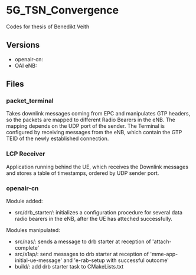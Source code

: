 # 5G_TSN_Convergence
Codes for thesis of Benedikt Veith

## Versions
* openair-cn:
* OAI eNB:

## Files
### packet_terminal
Takes downlink messages coming from EPC and manipulates GTP headers, so the packets are mapped to different Radio Bearers in the eNB.
The mapping depends on the UDP port of the sender.
The Terminal is configured by receiving messages from the eNB, which contain the GTP TEID of the newly established connection.

### LCP Receiver
Application running behind the UE, which receives the Downlink messages and stores a table of timestamps, ordered by UDP sender port.

### openair-cn
Module added:
* src/drb_starter/: initializes a configuration procedure for several data radio bearers in the eNB, after the UE has atteched successfully.

Modules manipulated:
* src/nas/: sends a message to drb starter at reception of 'attach-complete'
* src/s1ap/: send messages to drb starter at reception of 'mme-app-initial-ue-message' and 'e-rab-setup with successful outcome'
* build/: add drb starter task to CMakeLists.txt
